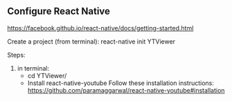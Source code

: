 
## Configure React Native
https://facebook.github.io/react-native/docs/getting-started.html

Create a project (from terminal): 
    react-native init YTViewer


Steps:
1) in terminal: 
    - cd YTViewer/
    - Install react-native-youtube
        Follow these installation instructions: https://github.com/paramaggarwal/react-native-youtube#installation
